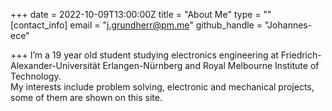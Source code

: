 +++
date = 2022-10-09T13:00:00Z
title = "About Me"
type = ""
[contact_info]
email = "j.grundherr@pm.me"
github_handle = "Johannes-ece"

+++
I’m a 19 year old student studying electronics engineering at Friedrich-Alexander-Universität Erlangen-Nürnberg and Royal Melbourne Institute of Technology.  
My interests include problem solving, electronic and mechanical projects, some of them are shown on this site.